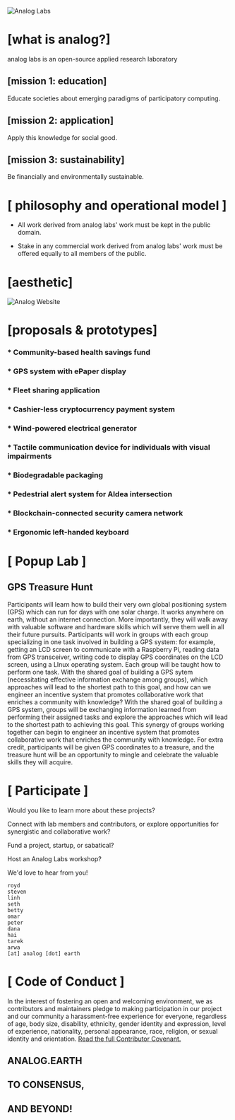 ![Analog Labs](https://analog.nyc3.digitaloceanspaces.com/analog.png)

# [what is analog?]
analog labs is an open-source applied research laboratory

## [mission 1: education]
Educate societies about emerging paradigms of participatory computing.

## [mission 2: application]
Apply this knowledge for social good.

## [mission 3: sustainability]
Be financially and environmentally sustainable.

# [ philosophy and operational model ]
* All work derived from analog labs' work must be kept in the public domain.

* Stake in any commercial work derived from analog labs' work must be offered
equally to all members of the public.

# [aesthetic]
![Analog Website](https://analog.nyc3.digitaloceanspaces.com/analog_website.JPG)

# [proposals & prototypes]
### * Community-based health savings fund 
### * GPS system with ePaper display 
### * Fleet sharing application 
### * Cashier-less cryptocurrency payment system 
### * Wind-powered electrical generator 
### * Tactile communication device for individuals with visual impairments 
### * Biodegradable packaging 
### * Pedestrial alert system for Aldea intersection 
### * Blockchain-connected security camera network 
### * Ergonomic left-handed keyboard 

# [ Popup Lab ]
## GPS Treasure Hunt

Participants will learn how to build their very own global positioning system (GPS) which can run for days with one solar charge. It works anywhere on earth, without an internet connection. More importantly, they will walk away with valuable software and hardware skills which will serve them well in all their future pursuits. Participants will work in groups with each group specializing in one task involved in building a GPS system: for example, getting an LCD screen to communicate with a Raspberry Pi, reading data from GPS transceiver, writing code to display GPS coordinates on the LCD screen, using a LInux operating system. Each group will be taught how to perform one task. With the shared goal of building a GPS sytem (necessitating effective information exchange among groups), which approaches will lead to the shortest path to this goal, and how can we engineer an incentive system that promotes collaborative work that enriches a community with knowledge? With the shared goal of building a GPS system, groups will be exchanging information learned from performing their assigned tasks and explore the approaches which will lead to the shortest path to achieving this goal. This synergy of groups working together can begin to engineer an incentive system that promotes collaborative work that enriches the community with knowledge. For extra credit, participants will be given GPS coordinates to a treasure, and the treasure hunt will be an opportunity to mingle and celebrate the valuable skills they will acquire.

# [ Participate ]

Would you like to learn more about these projects? 

Connect with lab members and contributors, or explore opportunities 
for synergistic and collaborative work? 

Fund a project, startup, or sabatical? 

Host an Analog Labs workshop? 

We'd love to hear from you! 
```
royd
steven
linh
seth
betty
omar
peter
dana
hai
tarek
arwa
[at] analog [dot] earth
```

# [ Code of Conduct ]
In the interest of fostering an open and welcoming environment, 
we as contributors and maintainers pledge to making participation
in our project and our community a harassment-free experience for everyone, 
regardless of age, body size, disability, ethnicity, gender identity and
expression, level of experience, nationality, personal appearance, race,
religion, or sexual identity and orientation. 
[Read the full Contributor Covenant.](https://github.com/AnalogLabs/website/blob/master/CODE_OF_CONDUCT.md)


## ANALOG.EARTH
## TO CONSENSUS,
## AND BEYOND!



